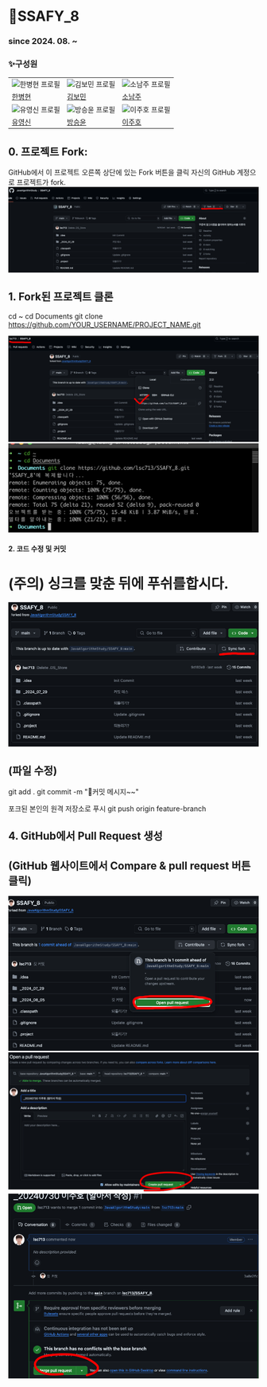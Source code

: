 # 🐰SSAFY_8

### since 2024. 08. ~


### ✨구성원
|   |   |   |
|---|---|---|
| ![한병현 프로필](https://avatars.githubusercontent.com/u/176976238?v=4) | ![김보민 프로필](https://avatars.githubusercontent.com/u/177008993?v=4) | ![소남주 프로필](https://avatars.githubusercontent.com/u/79499733?v=4) |
| [한병현](https://github.com/Hanbh97) | [김보민](https://github.com/mokbee1) | [소남주](https://github.com/NJ97S) |
| ![유영신 프로필](https://avatars.githubusercontent.com/u/108395237?v=4) | ![방승윤 프로필](https://avatars.githubusercontent.com/u/175176611?v=4) | ![이주호 프로필](https://avatars.githubusercontent.com/u/139448668?u=73760fdbacdee68404e001350eab1748dcac10d4&v=4) |
| [유영신](https://github.com/yoo-tonec) | [방승윤](https://github.com/sybang97) | [이주호](https://github.com/lsc713) |




## 0. 프로젝트 Fork:
GitHub에서 이 프로젝트 오른쪽 상단에 있는 Fork 버튼을 클릭
자신의 GitHub 계정으로 프로젝트가 fork.
![포크](/images/포크1.png)


## 1. Fork된 프로젝트 클론
cd ~
cd Documents
git clone https://github.com/YOUR_USERNAME/PROJECT_NAME.git

![포크](/images/포크3.png)
![포크](/images/포크2.png)


#### 2. 코드 수정 및 커밋


# (주의) 싱크를 맞춘 뒤에 푸쉬를합시다.
![포크](/images/포크4.png)
## (파일 수정)
git add .
git commit -m "커밋 메시지~~"

포크된 본인의 원격 저장소로 푸시
git push origin feature-branch

## 4. GitHub에서 Pull Request 생성
## (GitHub 웹사이트에서 Compare & pull request 버튼 클릭)
![포크](/images/포크5.png)
![포크](/images/포크6.png)
![포크](/images/포크7.png)
```
